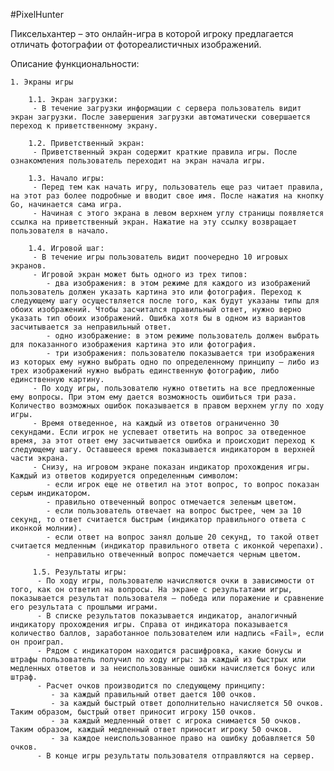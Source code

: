 #PixelHunter

Пиксельхантер – это онлайн-игра в которой игроку предлагается отличать фотографии от фотореалистичных изображений.

Описание функциональности:

    1. Экраны игры

        1.1. Экран загрузки: 
         - В течение загрузки информации с сервера пользователь видит экран загрузки. После завершения загрузки автоматически совершается переход к приветственному экрану.

        1.2. Приветственный экран:
         - Приветственный экран содержит краткие правила игры. После ознакомления пользователь переходит на экран начала игры.

        1.3. Начало игры:
         - Перед тем как начать игру, пользователь еще раз читает правила, на этот раз более подробные и вводит свое имя. После нажатия на кнопку Go, начинается сама игра.
         - Начиная с этого экрана в левом верхнем углу страницы появляется ссылка на приветственный экран. Нажатие на эту ссылку возвращает пользователя в начало. 

        1.4. Игровой шаг:
         - В течение игры пользователь видит поочередно 10 игровых экранов.
         - Игровой экран может быть одного из трех типов:
            - два изображения: в этом режиме для каждого из изображений пользователь должен указать картина это или фотография. Переход к следующему шагу осуществляется после того, как будут указаны типы для обоих изображений. Чтобы засчитался правильный ответ, нужно верно указать тип обоих изображений. Ошибка хотя бы в одном из вариантов засчитывается за неправильный ответ.
            - одно изображение: в этом режиме пользователь должен выбрать для показанного изображения картина это или фотография.
            - три изображения: пользователю показывается три изображения из которых ему нужно выбрать одно по определенному принципу — либо из трех изображений нужно выбрать единственную фотографию, либо единственную картину.
         - По ходу игры, пользователю нужно ответить на все предложенные ему вопросы. При этом ему дается возможность ошибиться три раза. Количество возможных ошибок показывается в правом верхнем углу по ходу игры.
         - Время отведенное, на каждый из ответов ограниченно 30 секундами. Если игрок не успевает ответить на вопрос за отведенное время, за этот ответ ему засчитывается ошибка и происходит переход к следующему шагу. Оставшееся время показывается индикатором в верхней части экрана.
         - Снизу, на игровом экране показан индикатор прохождения игры. Каждый из ответов кодируется определенным символом:
            - если игрок еще не ответил на этот вопрос, то вопрос показан серым индикатором.
            - правильно отвеченный вопрос отмечается зеленым цветом.
            - если пользователь отвечает на вопрос быстрее, чем за 10 секунд, то ответ считается быстрым (индикатор правильного ответа с иконкой молнии).
            - если ответ на вопрос занял дольше 20 секунд, то такой ответ считается медленным (индикатор правильного ответа с иконкой черепахи).
            - неправильно отвеченный вопрос помечается черным цветом.
            
         1.5. Результаты игры:
          - По ходу игры, пользователю начисляются очки в зависимости от того, как он ответил на вопросы. На экране с результатами игры, показывается результат пользователя — победа или поражение и сравнение его результата с прошлыми играми.
          - В списке результатов показывается индикатор, аналогичный индикатору прохождения игры. Справа от индикатора показывается количество баллов, заработанное пользователем или надпись «Fail», если он проиграл.
          - Рядом с индикатором находится расшифровка, какие бонусы и штрафы пользователь получил по ходу игры: за каждый из быстрых или медленных ответов и за неиспользованные ошибки начисляется бонус или штраф.
          - Расчет очков производится по следующему принципу:
             - за каждый правильный ответ дается 100 очков.
             - за каждый быстрый ответ дополнительно начисляется 50 очков. Таким образом, быстрый ответ приносит игроку 150 очков.
             - за каждый медленный ответ с игрока снимается 50 очков. Таким образом, каждый медленный ответ приносит игроку 50 очков.
             - за каждое неиспользованное право на ошибку добавляется 50 очков.
          - В конце игры результаты пользователя отправляются на сервер.
            
